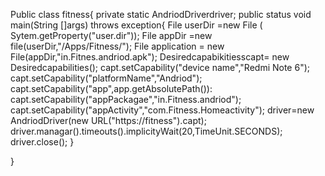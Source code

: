 Public class fitness{
private static AndriodDriverdriver;
public status void main(String []args) throws exception{
File userDir =new File ( Sytem.getProperty("user.dir"));
File appDir =new file(userDir,"/Apps/Fitness/");
File application = new File(appDir,"in.Fitnes.andriod.apk");
Desiredcapabikitiesscapt= new Desiredcapabilities();
capt.setCapability("device name","Redmi Note 6");
capt.setCapability("platformName","Andriod");
capt.setCapability("app",app.getAbsolutePath()):
capt.setCapability("appPackagae","in.Fitness.andriod");
capt.setCapability("appActivity","com.Fitness.Homeactivity");
driver=new AndriodDriver(new URL("https://fitness").capt);
driver.managar().timeouts().implicityWait(20,TimeUnit.SECONDS);
driver.close();
}

}
